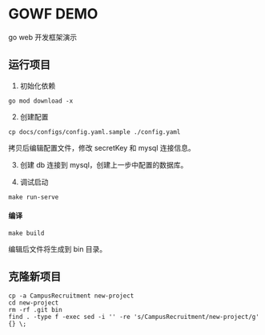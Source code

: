 GOWF DEMO
===================
go web 开发框架演示


## 运行项目
1. 初始化依赖
```
go mod download -x
```

2. 创建配置
```
cp docs/configs/config.yaml.sample ./config.yaml
```
拷贝后编辑配置文件，修改 secretKey 和  mysql 连接信息。

3. 创建 db
连接到 mysql，创建上一步中配置的数据库。

4. 调试启动
```
make run-serve
```

#### 编译
```
make build
```

编辑后文件将生成到 bin 目录。


## 克隆新项目
```
cp -a CampusRecruitment new-project
cd new-project
rm -rf .git bin
find . -type f -exec sed -i '' -re 's/CampusRecruitment/new-project/g' {} \;
```

